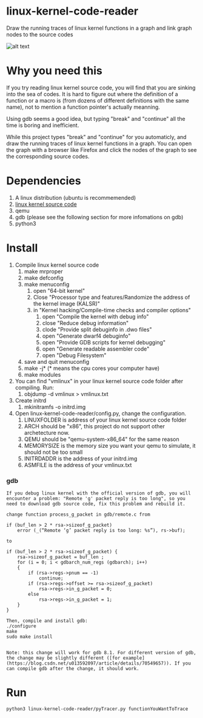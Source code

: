 # linux-kernel-code-reader
Draw the running traces of linux kernel functions in a graph and link graph nodes to the source codes

![alt text](https://github.com/Alan-Lee123/linux-kernel-code-reader/blob/master/trace.png)

# Why you need this
If you try reading linux kernel source code, you
will find that you are sinking into the sea of codes. It is hard to figure out where the definition of a function or a macro is (from dozens of different definitions with the same name), not to mention a function pointer's actually meanning.

Using gdb seems a good idea, but typing "break" and "continue" all the time is boring and inefficient.

While this project types "break" and "continue" for you automaticly, and draw the running traces of linux kernel functions in a graph. You can open the graph with a browser like Firefox and click the nodes of the graph to see the corresponding source codes.

# Dependencies
1. A linux distribution (ubuntu is recommemended)
2. [linux kernel source code](https://www.kernel.org/)
3. qemu
4. gdb (please see the following section for more infomations on gdb)
5. python3

# Install
1. Compile linux kernel source code
    1. make mrproper
    2. make defconfig
    3. make menuconfig
        1. open "64-bit kernel"
        2. Close "Processor type and features/Randomize the address of the kernel image (KALSR)"
        3. in "Kernel hacking/Compile-time checks and compiler options"
            1. open "Compile the kernel with debug info"
            2. close "Reduce debug information"
            3. clode "Provide split debuginfo in .dwo files"
            4. open "Generate dwarf4 debuginfo"
            5. open "Provide GDB scripts for kernel debugging"
            6. open "Generate readable assembler code"
            7. open "Debug Filesystem"
    4. save and quit menuconfig
    5. make -j* (* means the cpu cores your computer have)
    6. make modules
2. You can find "vmlinux" in your linux kernel source code folder after compiling. Run:   
    1. objdump -d vmlinux > vmlinux.txt
3. Create initrd
    1. mkinitramfs -o initrd.img
4. Open linux-kernel-code-reader/config.py, change the configuration.
    1. LINUXFOLDER is address of your linux kernel source code folder
    2. ARCH should be "x86", this project do not support other archetecture now.
    3. QEMU should be "qemu-system-x86_64" for the same reason
    4. MEMORYSIZE is the memory size you want your qemu to simulate, it should not be too small
    5. INITRDADDR is the address of your initrd.img
    6. ASMFILE is the address of your vmlinux.txt

### gdb
    If you debug linux kernel with the official version of gdb, you will encounter a problem: "Remote 'g' packet reply is too long", so you need to download gdb source code, fix this problem and rebuild it.

    change function process_g_packet in gdb/remote.c from 

    if (buf_len > 2 * rsa->sizeof_g_packet)
        error (_(“Remote ‘g’ packet reply is too long: %s”), rs->buf);

    to

    if (buf_len > 2 * rsa->sizeof_g_packet) {
        rsa->sizeof_g_packet = buf_len ;
        for (i = 0; i < gdbarch_num_regs (gdbarch); i++)  
        {
            if (rsa->regs->pnum == -1)
                continue;
            if (rsa->regs->offset >= rsa->sizeof_g_packet)
                rsa->regs->in_g_packet = 0;
            else  
                rsa->regs->in_g_packet = 1;
        }     
    }

    Then, compile and install gdb:
    ./configure
    make
    sudo make install 


    Note: this change will work for gdb 8.1. For different version of gdb, the change may be slightly different ([for example](https://blog.csdn.net/u013592097/article/details/70549657)). If you can compile gdb after the change, it should work.


# Run
    python3 linux-kernel-code-reader/pyTracer.py functionYouWantToTrace
